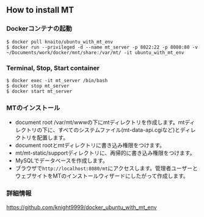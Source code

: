 How to install MT
----

### Dockerコンテナの起動

```
$ docker pull knaito/ubuntu_with_mt_env
$ docker run --privileged -d --name mt_server -p 8022:22 -p 8080:80 -v ~/Documents/work/docker/mnt/share:/var/mt/ -it ubuntu_with_mt_env
```

### Terminal, Stop, Start container

```
$ docker exec -it mt_server /bin/bash
$ docker stop mt_server
$ docker start mt_server
```

### MTのインストール

- document root /var/mt/wwwの下にmtディレクトリを作成します。mtディレクトリの下に、すべてのシステムファイル(mt-data-api.cgiなど)とディレクトリを配置します。
- document rootとmtディレクトリに書き込み権限をつけます。
- mt/mt-static/supportディレクトリに、再帰的に書き込み権限をつけます。
- MySQLでデータベースを作成します。
- ブラウザで`http://localhost:8080/mt`にアクセスします。管理者ユーザーとウェブサイトをMTのインストールウィザードにしたがって作成します。

### 詳細情報

https://github.com/knight9999/docker_ubuntu_with_mt_env
